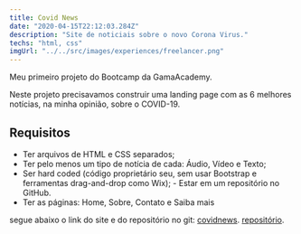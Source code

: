 ```yaml
---
title: Covid News
date: "2020-04-15T22:12:03.284Z"
description: "Site de noticiais sobre o novo Corona Virus."
techs: "html, css"
imgUrl: "../../src/images/experiences/freelancer.png"
---
```


Meu primeiro projeto do Bootcamp da GamaAcademy.

Neste projeto precisavamos construir uma landing page com as 6 melhores notícias, na minha opinião, sobre o COVID-19.

## Requisitos

- Ter arquivos de HTML e CSS separados;
- Ter pelo menos um tipo de notícia de cada: Áudio, Vídeo e Texto;
- Ser hard coded (código proprietário seu, sem usar Bootstrap e ferramentas drag-and-drop como Wix); - Estar em um repositório no GitHub.
- Ter as páginas: Home, Sobre, Contato e Saiba mais

segue abaixo o link do site e do repositório no git:
[covidnews](https://covidbreakingnews.netlify.app/).
[repositório](https://github.com/ViniciusmDias/covid-news).
